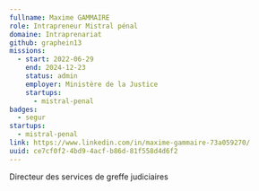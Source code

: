 ```yaml
---
fullname: Maxime GAMMAIRE
role: Intrapreneur Mistral pénal
domaine: Intraprenariat
github: graphein13
missions:
  - start: 2022-06-29
    end: 2024-12-23
    status: admin
    employer: Ministère de la Justice
    startups:
      - mistral-penal
badges:
  - segur
startups:
  - mistral-penal
link: https://www.linkedin.com/in/maxime-gammaire-73a059270/
uuid: ce7cf0f2-4bd9-4acf-b86d-81f558d4d6f2
---
```

Directeur des services de greffe judiciaires